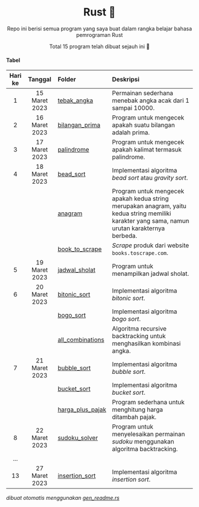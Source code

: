 <div align="center">

# Rust 🦀

Repo ini berisi semua program yang saya buat dalam rangka belajar bahasa pemrograman Rust

Total 15 program telah dibuat sejauh ini 🎉

</div>

#### Tabel

|Hari ke|Tanggal|Folder|Deskripsi|
|:--:|:--:|:--|:--|
|1|15 Maret 2023|[tebak_angka](/Games/tebak_angka)|Permainan sederhana menebak angka acak dari 1 sampai 10000.|
|2|16 Maret 2023|[bilangan_prima](/Math/bilangan_prima)|Program untuk mengecek apakah suatu bilangan adalah prima.|
|3|17 Maret 2023|[palindrome](/Strings/palindrome)|Program untuk mengecek apakah kalimat termasuk palindrome.|
|4|18 Maret 2023|[bead_sort](/Sorts/bead_sort)|Implementasi algoritma _bead sort_ atau _gravity sort_.|
|||[anagram](/Strings/anagram)|Program untuk mengecek apakah kedua string merupakan anagram, yaitu kedua string memiliki karakter yang sama, namun urutan karakternya berbeda.|
|||[book_to_scrape](/Web_Scraping/book_to_scrape)|_Scrape_ produk dari website `books.toscrape.com`.|
|5|19 Maret 2023|[jadwal_sholat](/Web_Scraping/jadwal_sholat)|Program untuk menampilkan jadwal sholat.|
|6|20 Maret 2023|[bitonic_sort](/Sorts/bitonic_sort)|Implementasi algoritma _bitonic sort_.|
|||[bogo_sort](/Sorts/bogo_sort)|Implementasi algoritma _bogo sort_.|
|||[all_combinations](/Backtracking/all_combinations)|Algoritma recursive backtracking untuk menghasilkan kombinasi angka.|
|7|21 Maret 2023|[bubble_sort](/Sorts/bubble_sort)|Implementasi algoritma _bubble sort_.|
|||[bucket_sort](/Sorts/bucket_sort)|Implementasi algoritma _bucket sort_.|
|||[harga_plus_pajak](/Math/harga_plus_pajak)|Program sederhana untuk menghitung harga ditambah pajak.|
|8|22 Maret 2023|[sudoku_solver](/Backtracking/sudoku_solver)|Program untuk menyelesaikan permainan _sudoku_ menggunakan algoritma backtracking.|
|...||||
|13|27 Maret 2023|[insertion_sort](/Sorts/insertion_sort)|Implementasi algoritma _insertion sort_.|


_dibuat otomatis menggunakan [gen_readme.rs](/gen_readme.rs)_
